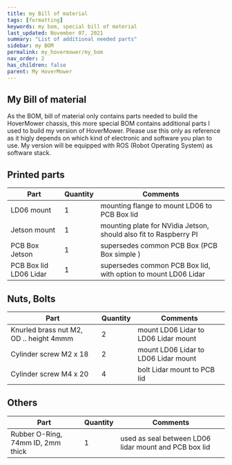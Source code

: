 ```yaml
---
title: my Bill of material
tags: [formatting]
keywords: my bom, special bill of material
last_updated: November 07, 2021
summary: "List of additional needed parts"
sidebar: my BOM
permalink: my_hovermower/my_bom
nav_order: 2
has_children: false
parent: My HoverMower
---
```


## My Bill of material
As the BOM, bill of material only contains parts needed to build the HoverMower chassis, this more special BOM contains additional parts I used
to build my version of HoverMower. Please use this only as reference as it higly depends on which kind of electronic and software you plan to use. 
My version will be equipped with ROS (Robot Operating System) as software stack.

## Printed parts

| Part | Quantity | Comments |
|-------|--------|---------|
| LD06 mount | 1 | mounting flange to mount LD06 to PCB Box lid |
| Jetson mount | 1 | mounting plate for NVidia Jetson, should also fit to Raspberry PI |
| PCB Box Jetson | 1 | supersedes common PCB Box (PCB Box simple ) |
| PCB Box lid LD06 Lidar | 1 | supersedes common PCB Box lid, with option to mount LD06 Lidar |


## Nuts, Bolts

| Part | Quantity | Comments |
|-------|--------|---------|
| Knurled brass nut M2, OD .. height 4mmm | 2  | mount LD06 Lidar to LD06 Lidar mount  |
| Cylinder screw M2 x 18 | 2 | mount LD06 Lidar to LD06 Lidar mount | 
| Cylinder screw M4 x 20 | 4 | bolt Lidar mount to PCB lid |

## Others

| Part | Quantity | Comments |
|-------|--------|---------|
| Rubber O-Ring, 74mm ID, 2mm thick | 1 | used as seal between LD06 lidar mount and PCB box lid |

